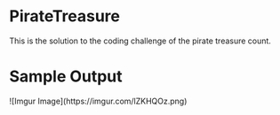 # PirateTreasure
This is the solution to the coding challenge of the pirate treasure count.
<h1>Sample Output</h1>
![Imgur Image](https://imgur.com/lZKHQOz.png)
